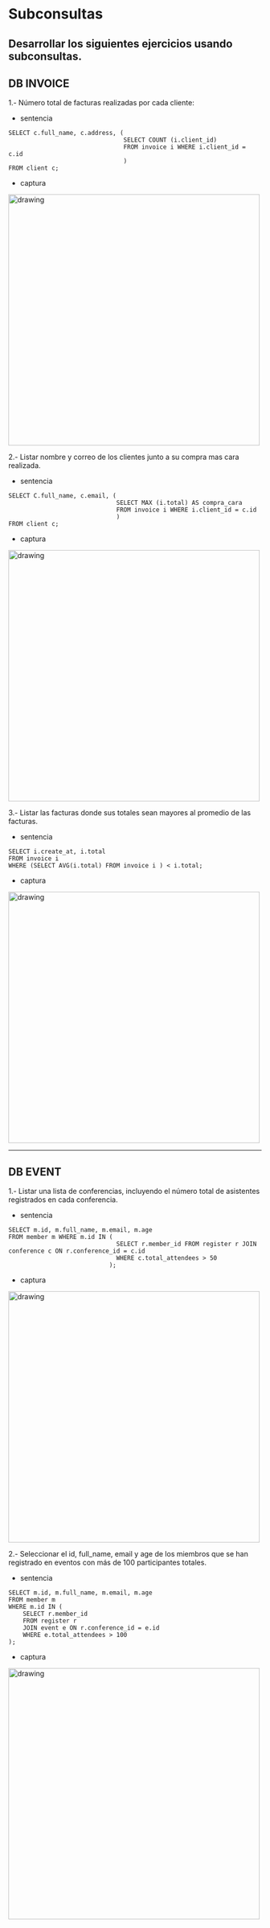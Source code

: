# Subconsultas
## Desarrollar los siguientes ejercicios usando subconsultas.

## DB INVOICE
1.- Número total de facturas realizadas por cada cliente:
- sentencia
```
SELECT c.full_name, c.address, (
                                SELECT COUNT (i.client_id) 
                                FROM invoice i WHERE i.client_id = c.id
                                )
FROM client c;
```
- captura
<img src="Capturas/Captura de pantalla 2024-06-20 155955.png" alt="drawing" width="500"/>

2.- Listar nombre y correo de los clientes junto a su compra mas cara realizada.
- sentencia
```
SELECT C.full_name, c.email, (
                              SELECT MAX (i.total) AS compra_cara 
                              FROM invoice i WHERE i.client_id = c.id
                              )
FROM client c;
```
- captura
<img src="Capturas/Captura de pantalla 2024-07-02 200833.png" alt="drawing" width="500"/>

3.- Listar las facturas donde sus totales sean mayores al promedio de las facturas.
- sentencia
```
SELECT i.create_at, i.total 
FROM invoice i 
WHERE (SELECT AVG(i.total) FROM invoice i ) < i.total;
```
- captura
<img src="Capturas/Captura de pantalla 2024-07-02 201302.png" alt="drawing" width="500"/>

---

## DB EVENT     
1.- Listar una lista de conferencias, incluyendo el número total de asistentes registrados en cada conferencia.
- sentencia
```
SELECT m.id, m.full_name, m.email, m.age 
FROM member m WHERE m.id IN (
                              SELECT r.member_id FROM register r JOIN conference c ON r.conference_id = c.id 
                              WHERE c.total_attendees > 50
                            );
```
- captura
<img src="Capturas/Captura de pantalla 2024-07-02 203024.png" alt="drawing" width="500"/>

2.- Seleccionar el id, full_name, email y age de los miembros que se han registrado en eventos con más de 100 participantes totales.
- sentencia
```
SELECT m.id, m.full_name, m.email, m.age 
FROM member m 
WHERE m.id IN (
    SELECT r.member_id 
    FROM register r 
    JOIN event e ON r.conference_id = e.id 
    WHERE e.total_attendees > 100
);
```
- captura
<img src="Capturas/Captura de pantalla 2024-07-02 205413.png" alt="drawing" width="500"/>
